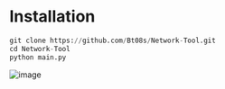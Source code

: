 # Installation
```py
git clone https://github.com/Bt08s/Network-Tool.git
cd Network-Tool
python main.py
```

![image](https://github.com/Bt08s/Network-Tool/assets/68190921/d26dd242-7d4f-4c87-be4e-c38a36a5228c)
